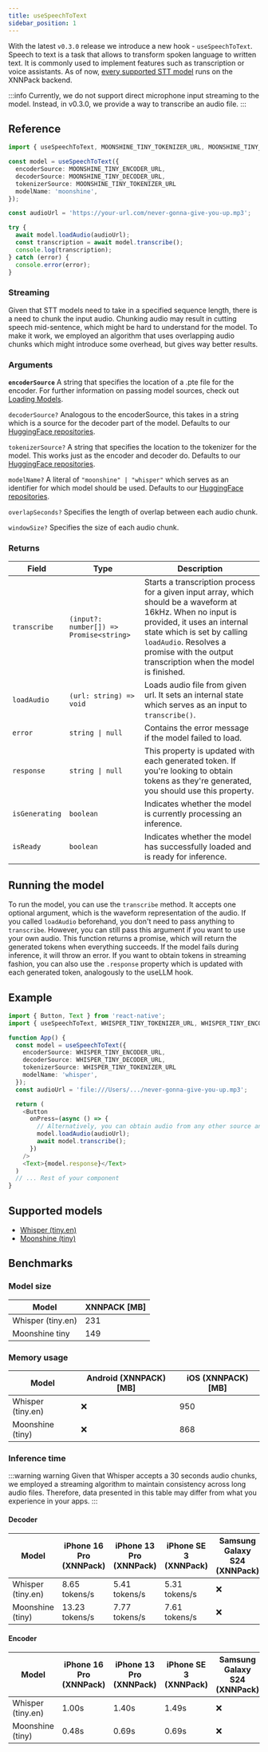 ```yaml
---
title: useSpeechToText
sidebar_position: 1
---
```


With the latest `v0.3.0` release we introduce a new hook - `useSpeechToText`. Speech to text is a task that allows to transform spoken language to written text. It is commonly used to implement features such as transcription or voice assistants. As of now, [every supported STT model](#supported-models) runs on the XNNPack backend.

:::info
Currently, we do not support direct microphone input streaming to the model. Instead, in  v0.3.0, we provide a way to transcribe an audio file.
:::

## Reference

```typescript
import { useSpeechToText, MOONSHINE_TINY_TOKENIZER_URL, MOONSHINE_TINY_ENCODER_URL, MOONSHINE_TINY_DECODER_URL } from 'react-native-executorch';

const model = useSpeechToText({
  encoderSource: MOONSHINE_TINY_ENCODER_URL,
  decoderSource: MOONSHINE_TINY_DECODER_URL,
  tokenizerSource: MOONSHINE_TINY_TOKENIZER_URL
  modelName: 'moonshine',
});

const audioUrl = 'https://your-url.com/never-gonna-give-you-up.mp3';

try {
  await model.loadAudio(audioUrl);
  const transcription = await model.transcribe();
  console.log(transcription);
} catch (error) {
  console.error(error);
}
```
### Streaming
Given that STT models need to take in a specified sequence length, there is a need to chunk the input audio. Chunking audio may result in cutting speech mid-sentence, which might be hard to understand for the model. To make it work, we employed an algorithm that uses overlapping audio chunks which might introduce some overhead, but gives way better results.

### Arguments
**`encoderSource`**
A string that specifies the location of a .pte file for the encoder. For further information on passing model sources, check out [Loading Models](https://docs.swmansion.com/react-native-executorch/docs/fundamentals/loading-models).

`decoderSource?`
Analogous to the encoderSource, this takes in a string which is a source for the decoder part of the model. Defaults to our [HuggingFace repositories]().

`tokenizerSource?`
A string that specifies the location to the tokenizer for the model. This works just as the encoder and decoder do. Defaults to our [HuggingFace repositories]().

`modelName?`
A literal of `"moonshine" | "whisper"` which serves as an identifier for which model should be used. Defaults to our [HuggingFace repositories]().

`overlapSeconds?`
Specifies the length of overlap between each audio chunk.

`windowSize?`
Specifies the size of each audio chunk.

### Returns

| Field          | Type                                    | Description                                                                                                                                                                                                                                                         |
| -------------- | --------------------------------------- | ------------------------------------------------------------------------------------------------------------------------------------------------------------------------------------------------------------------------------------------------------------------- |
| `transcribe`   | `(input?: number[]) => Promise<string>` | Starts a transcription process for a given input array, which should be a waveform at 16kHz. When no input is provided, it uses an internal state which is set by calling `loadAudio`. Resolves a promise with the output transcription when the model is finished. |
| `loadAudio`    | `(url: string) => void`                 | Loads audio file from given url. It sets an internal state which serves as an input to `transcribe()`.                                                                                                                                                              |
| `error`        | <code>string &#124; null</code>         | Contains the error message if the model failed to load.                                                                                                                                                                                                             |
| `response`     | <code>string &#124; null</code>         | This property is updated with each generated token. If you're looking to obtain tokens as they're generated, you should use this property.                                                                                                                                                                                                                 |
| `isGenerating` | `boolean`                               | Indicates whether the model is currently processing an inference.                                                                                                                                                                                                   |
| `isReady`      | `boolean`                               | Indicates whether the model has successfully loaded and is ready for inference.                                                                                                                                                                                     |

## Running the model

To run the model, you can use the `transcribe` method. It accepts one optional argument, which is the waveform representation of the audio. If you called `loadAudio` beforehand, you don't need to pass anything to `transcribe`. However, you can still pass this argument if you want to use your own audio. This function returns a promise, which will return the generated tokens when everything succeeds. If the model fails during inference, it will throw an error. If you want to obtain tokens in streaming fashion, you can also use the `.response` property which is updated with each generated token, analogously to the useLLM hook.


## Example

```typescript
import { Button, Text } from 'react-native';
import { useSpeechToText, WHISPER_TINY_TOKENIZER_URL, WHISPER_TINY_ENCODER_URL, WHISPER_TINY_DECODER_URL } from 'react-native-executorch';

function App() {
  const model = useSpeechToText({
    encoderSource: WHISPER_TINY_ENCODER_URL,
    decoderSource: WHISPER_TINY_DECODER_URL,
    tokenizerSource: WHISPER_TINY_TOKENIZER_URL
    modelName: 'whisper',
  });
  const audioUrl = 'file:///Users/.../never-gonna-give-you-up.mp3';

  return (
    <Button
      onPress=(async () => {
        // Alternatively, you can obtain audio from any other source and pass it to transcribe()
        model.loadAudio(audioUrl);
        await model.transcribe();
      })
    />
    <Text>{model.response}</Text>
  )
  // ... Rest of your component
}
```
## Supported models
- [Whisper (tiny.en)](https://github.com/openai/whisper)
- [Moonshine (tiny)](https://github.com/usefulsensors/moonshine)

## Benchmarks

### Model size

| Model             | XNNPACK [MB] |
| ----------------- | ------------ |
| Whisper (tiny.en) | 231          |
| Moonshine tiny    | 149          |

### Memory usage

| Model             | Android (XNNPACK) [MB] | iOS (XNNPACK) [MB] |
| ----------------- | ---------------------- | ------------------ |
| Whisper (tiny.en) | ❌                      | 950                |
| Moonshine (tiny)  | ❌                      | 868                |

### Inference time

:::warning warning
Given that Whisper accepts a 30 seconds audio chunks, we employed a streaming algorithm to maintain consistency across long audio files. Therefore, data presented in this table may differ from what you experience in your apps.
:::

#### Decoder

| Model             | iPhone 16 Pro (XNNPack) | iPhone 13 Pro (XNNPack) | iPhone SE 3 (XNNPack) | Samsung Galaxy S24 (XNNPack) |
| ----------------- | ----------------------- | ----------------------- | --------------------- | ---------------------------- |
| Whisper (tiny.en) | 8.65 tokens/s           | 5.41 tokens/s           | 5.31 tokens/s         | ❌                            |
| Moonshine (tiny)  | 13.23 tokens/s          | 7.77 tokens/s           | 7.61 tokens/s         | ❌                            |

#### Encoder
| Model             | iPhone 16 Pro (XNNPack) | iPhone 13 Pro (XNNPack) | iPhone SE 3 (XNNPack) | Samsung Galaxy S24 (XNNPack) |
| ----------------- | ----------------------- | ----------------------- | --------------------- | ---------------------------- |
| Whisper (tiny.en) | 1.00s                   | 1.40s                   | 1.49s                 | ❌                            |
| Moonshine (tiny)  | 0.48s                   | 0.69s                   | 0.69s                 | ❌                            |

